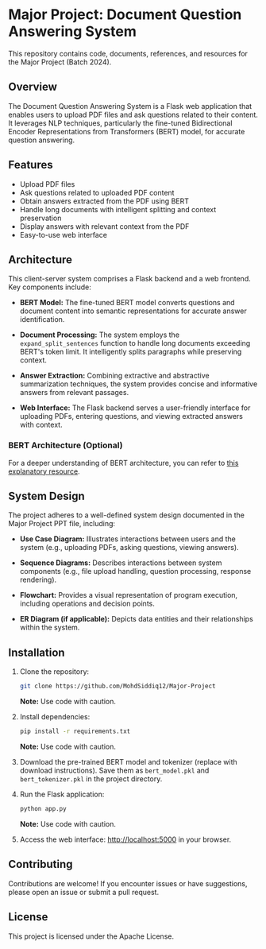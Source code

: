 # Major Project: Document Question Answering System

This repository contains code, documents, references, and resources for the Major Project (Batch 2024).

## Overview

The Document Question Answering System is a Flask web application that enables users to upload PDF files and ask questions related to their content. It leverages NLP techniques, particularly the fine-tuned Bidirectional Encoder Representations from Transformers (BERT) model, for accurate question answering.

## Features

- Upload PDF files
- Ask questions related to uploaded PDF content
- Obtain answers extracted from the PDF using BERT
- Handle long documents with intelligent splitting and context preservation
- Display answers with relevant context from the PDF
- Easy-to-use web interface

## Architecture

This client-server system comprises a Flask backend and a web frontend. Key components include:

- **BERT Model:** The fine-tuned BERT model converts questions and document content into semantic representations for accurate answer identification.
  
- **Document Processing:** The system employs the `expand_split_sentences` function to handle long documents exceeding BERT's token limit. It intelligently splits paragraphs while preserving context.
  
- **Answer Extraction:** Combining extractive and abstractive summarization techniques, the system provides concise and informative answers from relevant passages.
  
- **Web Interface:** The Flask backend serves a user-friendly interface for uploading PDFs, entering questions, and viewing extracted answers with context.

### BERT Architecture (Optional)

For a deeper understanding of BERT architecture, you can refer to [this explanatory resource](https://en.wikipedia.org/wiki/BERT_(language_model)).

## System Design

The project adheres to a well-defined system design documented in the Major Project PPT file, including:

- **Use Case Diagram:** Illustrates interactions between users and the system (e.g., uploading PDFs, asking questions, viewing answers).
  
- **Sequence Diagrams:** Describes interactions between system components (e.g., file upload handling, question processing, response rendering).
  
- **Flowchart:** Provides a visual representation of program execution, including operations and decision points.
  
- **ER Diagram (if applicable):** Depicts data entities and their relationships within the system.

## Installation

1. Clone the repository:

    ```bash
    git clone https://github.com/MohdSiddiq12/Major-Project
    ```

    **Note:** Use code with caution.

2. Install dependencies:

    ```bash
    pip install -r requirements.txt
    ```

    **Note:** Use code with caution.

3. Download the pre-trained BERT model and tokenizer (replace with download instructions). Save them as `bert_model.pkl` and `bert_tokenizer.pkl` in the project directory.

4. Run the Flask application:

    ```bash
    python app.py
    ```

    **Note:** Use code with caution.

5. Access the web interface: [http://localhost:5000](http://localhost:5000) in your browser.

## Contributing

Contributions are welcome! If you encounter issues or have suggestions, please open an issue or submit a pull request.

## License

This project is licensed under the Apache License.